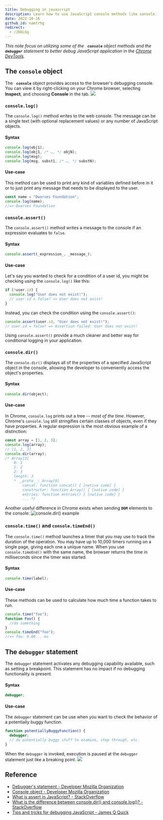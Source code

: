 ```yaml
---
title: Debugging in javascript
description: Learn how to use JavaScript console methods like console.log, console.assert, console.dir, console.time, and the debugger statement to effectively debug code in Chrome DevTools.
date: 2022-10-16
github_id: namtrhg
redirect:
  - /JbbLGg
---
```


_This note focus on utilizing some of the **` console`** object methods and the **` debugger`** statement to better debug JavaScript application in the [Chrome DevTools](https://developer.chrome.com/docs/devtools/)._

## The `console` object

The **` console`** object provides access to the browser's debugging console. You can view it by right-clicking on your Chrome browser, selecting **Inspect**, and choosing **Console** in the tab.
![](assets/debugging-in-javascript_chrome_devtools's_console_tab.webp)

### `console.log()`

The `console.log()` method writes to the web console. The message can be a single text (with optional replacement values) or any number of JavaScript objects.

#### Syntax

```js
console.log(obj1);
console.log(obj1, /* …, */ objN);
console.log(msg);
console.log(msg, subst1, /* …, */ substN);
```

#### Use-case

This method can be used to print any kind of variables defined before in it or to just print any message that needs to be displayed to the user.

```js
const name = "Dwarves Foundation";
console.log(name);
//=> Dwarves Foundation
```

### `console.assert()`

The `console.assert()` method writes a message to the console if an expression evaluates to `false`.

#### Syntax

```js
console.assert(_expression_, _message_);
```

#### Use-case

Let's say you wanted to check for a condition of a user id, you might be checking using the `console.log()` like this:

```js
if (!user.id) {
  console.log("User does not exist!");
  // user.id = false? => User does not exist!
}
```

Instead, you can check the condition using the `console.assert()`:

```js
console.assert(user.id, "User does not exist!");
// user.id = false? => Assertion failed: User does not exist!
```

Using `console.assert()` provide a much cleaner and better way for conditional logging in your application.

### `console.dir()`

The `console.dir()` displays all of the properties of a specified JavaScript object in the console, allowing the developer to conveniently access the object's properties.

#### Syntax

```js
console.dir(object);
```

#### Use-case

In Chrome, `console.log` prints out a tree -- _most of the time_. However, Chrome's `console.log` still stringifies certain classes of objects, even if they have properties. A regular expression is the most obvious example of a distinction:

```js
const array = [1, 2, 3];
console.log(array);
// [1, 2, 3]
console.dir(array);
/* Array[3]
    0: 1
    1: 2
    2: 3
    length: 3
    * __proto__: Array[0]
        concat: function concat() { [native code] }
        constructor: function Array() { [native code] }
        entries: function entries() { [native code] }
        ... */
```

Another useful difference in Chrome exists when sending **`DOM`** elements to the console:
![console.dir() example](<console.dir()_example.jpg>)

### `console.time()` and `console.timeEnd()`

The `console.time()` method launches a timer that you may use to track the duration of the operation. You may have up to 10,000 timers running on a single page, giving each one a unique name. When you use `console.timeEnd()` with the same name, the browser returns the time in milliseconds since the timer was started.

#### Syntax

```js
console.time(label);
```

#### Use-case

These methods can be used to calculate how much time a function takes to run.

```js
console.time("foo");
function Foo() {
  //do something
}
console.timeEnd("foo");
//=> foo: 0.00... ms
```

## The `debugger` statement

The `debugger` statement activates any debugging capability available, such as setting a breakpoint. This statement has no impact if no debugging functionality is present.

#### Syntax

```js
debugger;
```

#### Use-case

The `debugger` statement can be use when you want to check the behavior of a potentially buggy function.

```js
function potentiallyBuggyFunction() {
  debugger;
  // do potentially buggy stuff to examine, step through, etc.
}
```

When the `debugger` is invoked, execution is paused at the `debugger` statement just like a breaking point.
![](assets/debugging-in-javascript_debugger_example.webp)

## Reference

- [Debugger's statement - Developer Mozilla Organization](https://developer.mozilla.org/en-US/docs/Web/JavaScript/Reference/Statements/debugger?retiredLocale=vi)
- [Console object - Developer Mozilla Organization](https://developer.mozilla.org/en-US/docs/Web/API/console)
- [What is assert in JavaScript? - StackOverflow](https://stackoverflow.com/questions/15313418/what-is-assert-in-javascript)
- [What is the difference between console.dir() and console.log()? - StackOverflow](https://stackoverflow.com/questions/11954152/whats-the-difference-between-console-dir-and-console-log)
- [Tips and tricks for debugging JavaScript - James Q Quick](https://www.youtube.com/watch?v=_QtUGdaCb1c&t=701s)
